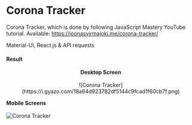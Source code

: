 # Corona Tracker
Corona Tracker, which is done by following JavaScript Mastery YouTube tutorial.
Available: https://joonasvirmajoki.me/corona-tracker/

Material-UI, React.js & API requests

#### Result
<p align="center">
<b>Desktop Screen</b><br><br>
![Corona Tracker](https://i.gyazo.com/18a64d923782df5144c9fcad1f60cb7f.png)

<b>Mobile Screens</b><br><br>
![Corona Tracker](https://i.gyazo.com/18a64d923782df5144c9fcad1f60cb7f.png)

</p>
